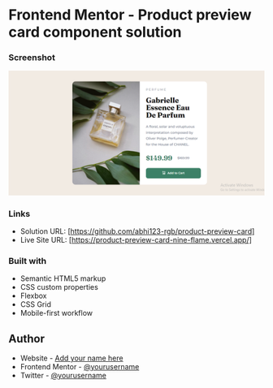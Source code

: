 # Frontend Mentor - Product preview card component solution


### Screenshot

![](./screenshot/Screenshot%202024-09-17%20162804.png)



### Links

- Solution URL: [https://github.com/abhi123-rgb/product-preview-card]
- Live Site URL: [https://product-preview-card-nine-flame.vercel.app/]



### Built with

- Semantic HTML5 markup
- CSS custom properties
- Flexbox
- CSS Grid
- Mobile-first workflow





## Author

- Website - [Add your name here](https://www.your-site.com)
- Frontend Mentor - [@yourusername](https://www.frontendmentor.io/profile/yourusername)
- Twitter - [@yourusername](https://www.twitter.com/yourusername)

